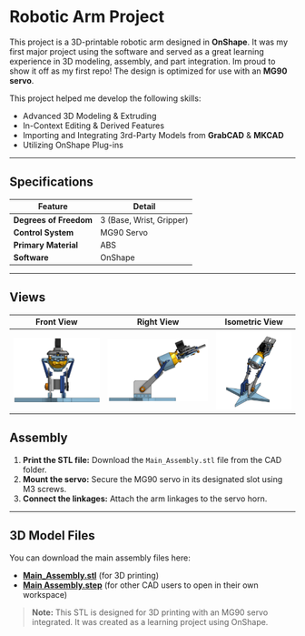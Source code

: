 # Robotic Arm Project

This project is a 3D-printable robotic arm designed in **OnShape**. It was my first major project using the software and served as a great learning experience in 3D modeling, assembly, and part integration. Im proud to show it off as my first repo! The design is optimized for use with an **MG90 servo**.

This project helped me develop the following skills:
- Advanced 3D Modeling & Extruding
- In-Context Editing & Derived Features
- Importing and Integrating 3rd-Party Models from **GrabCAD** & **MKCAD**
- Utilizing OnShape Plug-ins

---

## Specifications

| Feature | Detail |
|---|---|
| **Degrees of Freedom** | 3 (Base, Wrist, Gripper) |
| **Control System** | MG90 Servo |
| **Primary Material** | ABS |
| **Software** | OnShape |

---

## Views

| Front View | Right View | Isometric View |
|---|---|---|
| ![Front View](https://github.com/addiosy/Portfolio/blob/main/Robotic-Arm/Images/front.png?raw=true) | ![Right Side View](https://github.com/addiosy/Portfolio/blob/main/Robotic-Arm/Images/right.png?raw=true) | ![Isometric View](https://github.com/addiosy/Portfolio/blob/main/Robotic-Arm/Images/iso.png?raw=true) |



## Assembly

1.  **Print the STL file:** Download the `Main_Assembly.stl` file from the CAD folder.
2.  **Mount the servo:** Secure the MG90 servo in its designated slot using M3 screws.
3.  **Connect the linkages:** Attach the arm linkages to the servo horn.

---

## 3D Model Files

You can download the main assembly files here:

- [**Main_Assembly.stl**](https://github.com/addiosy/Portfolio/blob/main/Robotic-Arm/CAD/Main_Assembly.stl?raw=true) (for 3D printing)
- [**Main Assembly.step**](https://github.com/addiosy/Portfolio/blob/main/Robotic-Arm/CAD/Main%20Assembly.step?raw=true) (for other CAD users to open in their own workspace)

> **Note:** This STL is designed for 3D printing with an MG90 servo integrated. It was created as a learning project using OnShape.
